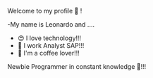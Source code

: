 

<!--
**leocvll/Leocvll** is a ✨ _special_ ✨ repository because its `README.md` (this file) appears on your GitHub profile
-->


Welcome to my profile 👋 !

-My name is Leonardo and ....

- 😍   I love technology!!!
- 🧰   I work Analyst SAP!!!
- 💟   I'm a coffee lover!!!

Newbie Programmer in constant knowledge 👔!!!

